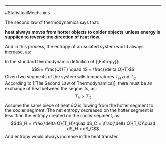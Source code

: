 ----
#StatisticalMechanics 

The second law of thermodynamics says that:

 **heat always moves from hotter objects to colder objects, unless energy is supplied to reverse the direction of heat flow.** 

And in this process, the entropy of an isolated system would always increase, as:

In the standard thermodynamic definition of [[Entropy]]:
$$S = \frac{Q}{T} \quad dS = \frac{\delta Q}{T}$$
Given two segments of the system with temperatures $T_H$ and $T_C$ . According to [[The Second Law of Thermodynamics]], there must be an exchange of heat between the segments, as:
$$T_H > T_C$$
Assume the same piece of heat $\delta Q$ is flowing from the hotter segment to the cooler segment. The net entropy decreased on the hotter segment is less than the entropy created on the cooler segment, as:
$$dS_H = \frac{\delta Q}{T_H}\quad dS_C = \frac{\delta Q}{T_C}\quad dS_H < dS_C$$
And entropy would always increase in the heat transfer. 